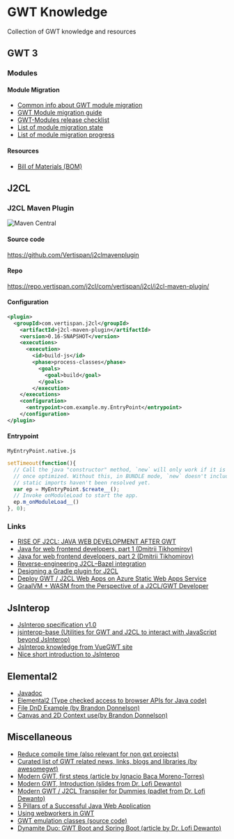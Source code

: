 # GWT Knowledge
Collection of GWT knowledge and resources


## GWT 3

### Modules

#### Module Migration

* [Common info about GWT module migration](https://github.com/Vertispan/some-gwt-module)
* [GWT Module migration guide](https://github.com/FrankHossfeld/gwt-modules-migration)
* [GWT-Modules release checklist](https://docs.google.com/document/d/1fTRTSMA_Nsmiam9YUSrVlQQL02C6YGjWw5QRn6NpdCQ/)
* [List of module migration state](https://docs.google.com/spreadsheets/d/1b1D9fEqRh5lZ8cqMJtYoc_25rfTRvsuJkTtS2vjgi3o/)
* [List of module migration progress](https://docs.google.com/spreadsheets/d/15WXfiklnTeqjRLI8gKj5iyGk7iDhnuQHGcpYJgpNlmQ/)

#### Resources

* [Bill of Materials (BOM)](https://github.com/FrankHossfeld/gwt-modules)

## J2CL

### J2CL Maven Plugin
![Maven Central](https://img.shields.io/maven-central/v/com.vertispan.j2cl/j2cl-maven-plugin.svg?colorB=44cc11)

#### Source code
https://github.com/Vertispan/j2clmavenplugin

#### Repo
https://repo.vertispan.com/j2cl/com/vertispan/j2cl/j2cl-maven-plugin/

#### Configuration
```xml
<plugin>
  <groupId>com.vertispan.j2cl</groupId>
    <artifactId>j2cl-maven-plugin</artifactId>
    <version>0.16-SNAPSHOT</version>
    <executions>
      <execution>
        <id>build-js</id>
        <phase>process-classes</phase>
          <goals>
            <goal>build</goal>
          </goals>
        </execution>
    </executions>
    <configuration>
      <entrypoint>com.example.my.EntryPoint</entrypoint>
    </configuration>
</plugin>
```

#### Entrypoint

```MyEntryPoint.native.js```
```javascript
setTimeout(function(){
  // Call the java "constructor" method, `new` will only work if it is a @JsType, or maybe
  // once optimized. Without this, in BUNDLE mode, `new` doesn't include the clinit, so
  // static imports haven't been resolved yet.
  var ep = MyEntryPoint.$create__();
  // Invoke onModuleLoad to start the app.
  ep.m_onModuleLoad__()
}, 0);
```

### Links

* [RISE OF J2CL: JAVA WEB DEVELOPMENT AFTER GWT](https://blog.kie.org/2022/04/rise-of-j2cl-java-web-development-after-gwt.html)
* [Java for web frontend developers, part 1 (Dmitrii Tikhomirov)](https://dev.to/treblereel/java-for-web-frontend-developers-part-1-generating-a-simple-project-41jp)
* [Java for web frontend developers, part 2 (Dmitrii Tikhomirov)](https://dev.to/treblereel/java-for-web-frontend-developers-part-2-getting-started-with-j2cl-314g)
* [Reverse-engineering J2CL–Bazel integration](https://blog.ltgt.net/reverse-engineering-j2cl-bazel-integration/)
* [Designing a Gradle plugin for J2CL](https://dev.to/tbroyer/designing-a-gradle-plugin-for-j2cl-c7k)
* [Deploy GWT / J2CL Web Apps on Azure Static Web Apps Service](https://medium.com/geekculture/deploy-gwt-j2cl-web-apps-on-azure-static-web-apps-service-effddb6f4047)
* [GraalVM + WASM from the Perspective of a J2CL/GWT Developer](https://dev.to/treblereel/graalvm-wasm-from-the-perspective-of-a-j2clgwt-developer-4i)

## JsInterop

* [JsInterop specification v1.0](https://docs.google.com/document/d/10fmlEYIHcyead_4R1S5wKGs1t2I7Fnp_PaNaa7XTEk0/edit#heading=h.o7amqk9edhb9)
* [jsinterop-base (Utilities for GWT and J2CL to interact with JavaScript beyond JsInterop)](https://github.com/google/jsinterop-base)
* [JsInterop knowledge from VueGWT site](https://vuegwt.github.io/vue-gwt/guide/gwt-integration/js-interop.html)
* [Nice short introduction to JsInterop](http://www.luigibifulco.it/blog/en/blog/gwt-2-8-0-jsinterop)

## Elemental2
* [Javadoc](https://javadoc.io/doc/com.google.elemental2/elemental2-dom/latest/elemental2/dom/package-summary.html)
* [Elemental2 (Type checked access to browser APIs for Java code)](https://github.com/google/elemental2)
* [File DnD Example (by Brandon Donnelson)](https://gist.github.com/branflake2267/8f99301a21944f54ca76b556e4a32a9d)
* [Canvas and 2D Context use(by Brandon Donnelson)](https://gist.github.com/branflake2267/8e4b9d4f2dc594fe21a125155516ec97)

## Miscellaneous
* [Reduce compile time (also relevant for non gxt projects)](https://www.sencha.com/blog/how-to-reduce-compilation-time-for-your-gxt-projects/)
* [Curated list of GWT related news, links, blogs and libraries (by awesomegwt)](https://gwt.zeef.com/awesomegwt)
* [Modern GWT, first steps (article by Ignacio Baca Moreno-Torres)](https://dev.to/ibaca/modern-gwt-first-steps-509k)
* [Modern GWT, Introduction (slides from Dr. Lofi Dewanto)](https://docs.google.com/presentation/d/1cr-rYGz58ngC6sgOy8c7oErhaj0VdLUHk9Y5mcvgrP0/edit#slide=id.p)
* [Modern GWT / J2CL Transpiler for Dummies (padlet from Dr. Lofi Dewanto)](https://padlet.com/lofidewanto/gwtintro)
* [5 Pillars of a Successful Java Web Application](https://medium.com/kie-foundation/5-pillars-of-a-successful-java-web-application-57f7632d1562)
* [Using webworkers in GWT](https://gitlab.com/ManfredTremmel/gwt-webworker)
* [GWT emulation classes (source code)](https://github.com/gwtproject/gwt/tree/master/user/super/com/google/gwt/emul)
* [Dynamite Duo: GWT Boot and Spring Boot (article by Dr. Lofi Dewanto)](https://medium.com/geekculture/dynamite-duo-gwt-boot-and-spring-boot-e5a966782344)
